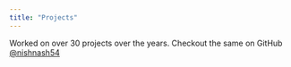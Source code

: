 ```yaml
---
title: "Projects"
---
```

Worked on over 30 projects over the years. Checkout the same on GitHub [@nishnash54]("https://github.com/nishnash54")
